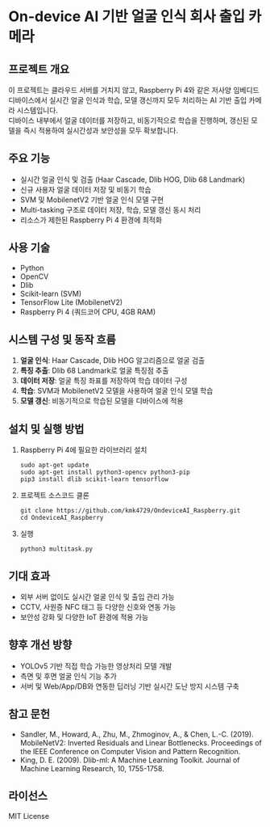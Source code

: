 # On-device AI 기반 얼굴 인식 회사 출입 카메라

## 프로젝트 개요
이 프로젝트는 클라우드 서버를 거치지 않고, Raspberry Pi 4와 같은 저사양 임베디드 디바이스에서 실시간 얼굴 인식과 학습, 모델 갱신까지 모두 처리하는 AI 기반 출입 카메라 시스템입니다.  
디바이스 내부에서 얼굴 데이터를 저장하고, 비동기적으로 학습을 진행하며, 갱신된 모델을 즉시 적용하여 실시간성과 보안성을 모두 확보합니다.

## 주요 기능
- 실시간 얼굴 인식 및 검출 (Haar Cascade, Dlib HOG, Dlib 68 Landmark)
- 신규 사용자 얼굴 데이터 저장 및 비동기 학습
- SVM 및 MobilenetV2 기반 얼굴 인식 모델 구현
- Multi-tasking 구조로 데이터 저장, 학습, 모델 갱신 동시 처리
- 리소스가 제한된 Raspberry Pi 4 환경에 최적화

## 사용 기술
- Python
- OpenCV
- Dlib
- Scikit-learn (SVM)
- TensorFlow Lite (MobilenetV2)
- Raspberry Pi 4 (쿼드코어 CPU, 4GB RAM)

## 시스템 구성 및 동작 흐름
1. **얼굴 인식**: Haar Cascade, Dlib HOG 알고리즘으로 얼굴 검출
2. **특징 추출**: Dlib 68 Landmark로 얼굴 특징점 추출
3. **데이터 저장**: 얼굴 특징 좌표를 저장하여 학습 데이터 구성
4. **학습**: SVM과 MobilenetV2 모델을 사용하여 얼굴 인식 모델 학습
5. **모델 갱신**: 비동기적으로 학습된 모델을 디바이스에 적용

## 설치 및 실행 방법
1. Raspberry Pi 4에 필요한 라이브러리 설치
    ```
    sudo apt-get update
    sudo apt-get install python3-opencv python3-pip
    pip3 install dlib scikit-learn tensorflow
    ```
2. 프로젝트 소스코드 클론
    ```
    git clone https://github.com/kmk4729/OndeviceAI_Raspberry.git
    cd OndeviceAI_Raspberry
    ```
3. 실행
    ```
    python3 multitask.py
    ```

## 기대 효과
- 외부 서버 없이도 실시간 얼굴 인식 및 출입 관리 가능
- CCTV, 사원증 NFC 태그 등 다양한 신호와 연동 가능
- 보안성 강화 및 다양한 IoT 환경에 적용 가능

## 향후 개선 방향
- YOLOv5 기반 직접 학습 가능한 영상처리 모델 개발
- 측면 및 후면 얼굴 인식 기능 추가
- 서버 및 Web/App/DB와 연동한 딥러닝 기반 실시간 도난 방지 시스템 구축

## 참고 문헌
- Sandler, M., Howard, A., Zhu, M., Zhmoginov, A., & Chen, L.-C. (2019). MobileNetV2: Inverted Residuals and Linear Bottlenecks. Proceedings of the IEEE Conference on Computer Vision and Pattern Recognition.
- King, D. E. (2009). Dlib-ml: A Machine Learning Toolkit. Journal of Machine Learning Research, 10, 1755-1758.

## 라이선스
MIT License

